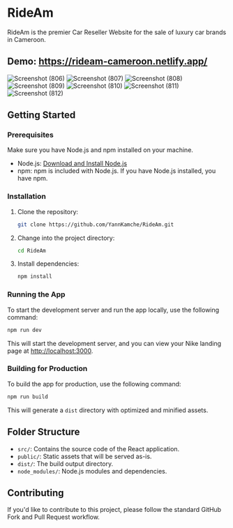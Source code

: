 # RideAm
RideAm is the premier Car Reseller Website for the sale of luxury car brands in Cameroon.
## Demo: https://rideam-cameroon.netlify.app/
![Screenshot (806)](https://github.com/YannKamche/RideAm/assets/122357201/70a8f5c4-f1c1-4380-98f2-34d1627db6d0)
![Screenshot (807)](https://github.com/YannKamche/RideAm/assets/122357201/e17975cd-3de0-49b6-982c-577125fbac41)
![Screenshot (808)](https://github.com/YannKamche/RideAm/assets/122357201/251268f0-bf7d-4fba-ae71-ddcca9501b39)
![Screenshot (809)](https://github.com/YannKamche/RideAm/assets/122357201/2727fbea-cb21-48c6-9725-87b535ea71b5)
![Screenshot (810)](https://github.com/YannKamche/RideAm/assets/122357201/6cd2e295-66e3-4d70-92a4-4f2a51705d59)
![Screenshot (811)](https://github.com/YannKamche/RideAm/assets/122357201/001f786c-8dec-40b2-9491-7cdc26e48eaa)
![Screenshot (812)](https://github.com/YannKamche/RideAm/assets/122357201/29bc5e3d-64f1-4169-ae03-cafe23485d32)

## Getting Started

### Prerequisites

Make sure you have Node.js and npm installed on your machine.

- Node.js: [Download and Install Node.js](https://nodejs.org/)
- npm: npm is included with Node.js. If you have Node.js installed, you have npm.

### Installation

1. Clone the repository:

   ```bash
   git clone https://github.com/YannKamche/RideAm.git
   ```

2. Change into the project directory:

   ```bash
   cd RideAm
   ```

3. Install dependencies:

   ```bash
   npm install
   ```

### Running the App

To start the development server and run the app locally, use the following command:

```bash
npm run dev
```

This will start the development server, and you can view your Nike landing page at [http://localhost:3000](http://localhost:3000).

### Building for Production

To build the app for production, use the following command:

```bash
npm run build
```

This will generate a `dist` directory with optimized and minified assets.

## Folder Structure

- `src/`: Contains the source code of the React application.
- `public/`: Static assets that will be served as-is.
- `dist/`: The build output directory.
- `node_modules/`: Node.js modules and dependencies.

## Contributing

If you'd like to contribute to this project, please follow the standard GitHub Fork and Pull Request workflow.

